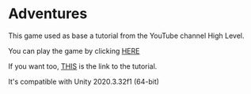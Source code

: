 # Adventures
 This game used as base a tutorial from the YouTube channel High Level.

You can play the game by clicking [HERE](https://play.unity.com/mg/other/adventures)

If you want too, [THIS](https://www.youtube.com/playlist?list=PLgTmU6kuSLtz1GCoybobrln0nZilckt-Z) is the link to the tutorial.

It's compatible with Unity 2020.3.32f1 (64-bit)
